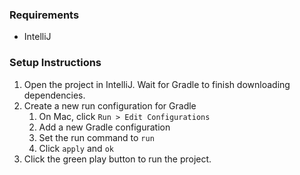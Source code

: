 ### Requirements
- IntelliJ

### Setup Instructions
1. Open the project in IntelliJ. Wait for Gradle to finish downloading dependencies.
2. Create a new run configuration for Gradle
   1. On Mac, click `Run > Edit Configurations`
   2. Add a new Gradle configuration
   3. Set the run command to `run`
   4. Click `apply` and `ok`
3. Click the green play button to run the project.